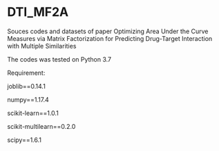 # DTI_MF2A
Souces codes and datasets of paper Optimizing Area Under the Curve Measures via Matrix Factorization for Predicting Drug-Target Interaction with Multiple Similarities

The codes was tested on Python 3.7

Requirement:

joblib==0.14.1

numpy==1.17.4

scikit-learn==1.0.1

scikit-multilearn==0.2.0

scipy==1.6.1


